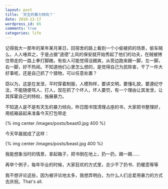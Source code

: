 ```yaml
---
layout: post
title: '天生的暴力倾向？'
date: 2010-12-17
wordpress_id: 65
comments: true
categories: life
---
```

记得我大一那年的某年某月某日，回宿舍的路上看到一个小偷被抓的场景，偷车贼么，人人唾弃之，于是占据“道德”上风的保安就开始秀起了他们的功夫，在贼被铐住带走的一路上拳打脚踢，有些人可能觉得没踢爽，从旁边跑来踢一脚，左一脚，右一脚，好不热闹。不知道他们心里怎么想的，是觉得自己为民除害，干了一件大好事呢，还是自己抓了个猎物，可以任意处置？

窃以为，这是在发泄，平时穿着制服，人模狗样，要讲文明，要懂礼貌，要遵纪守法，不能随便骂人、打人，现在抓了个坏人，坏人要罚，有一个理由让其发泄，让其挥霍自己的特权，施展暴力。

不知道人是不是有天生的暴力倾向，昨日图书馆清理占座的书，大家把书整理好，用纸箱装起来准备今天打包带走

{% img center /images/posts/beast0.jpg 400 %}

今天早晨就成了这样：

{% img center /images/posts/beast.jpg 400 %}

我能想象当时的情景，拿起箱子，把书倒在地上，扔一扔，踢一踢……

再举个例子，每年毕业的时候，大家狂欢的方式里，总少不了扔书、扔暖壶等等

我不想评论这些，因为被评论地太多，我想弄明白，为什么人们总爱用暴力的方式去庆祝。That's all.
